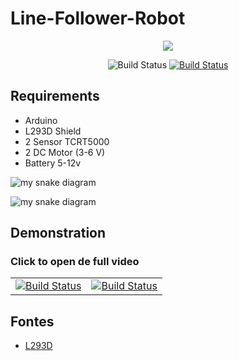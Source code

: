 # Line-Follower-Robot

<p align="center"><a href="https://www.arduino.cc/"><img src="https://res.cloudinary.com/elderlk/image/upload/v1561222307/arduino-logo-community.svg"></a></p>

<p align="center">
<img src="https://res.cloudinary.com/elderlk/image/upload/v1561222434/passing.svg" alt="Build Status">
<a href="https://opensource.org/licenses/MIT"><img src="https://res.cloudinary.com/elderlk/image/upload/v1561222632/MIT-license.svg" alt="Build Status"></a>

</p>

## Requirements

   - Arduino
   - L293D Shield
   - 2 Sensor TCRT5000 
   - 2 DC Motor (3-6 V)
   - Battery 5-12v


![my snake diagram](https://res.cloudinary.com/elderlk/image/upload/v1572317219/L293D_lbkmhp.png "L293S Diagram")

![my snake diagram](https://res.cloudinary.com/elderlk/image/upload/v1572317218/Table_Movement_dt0tye.png "Table")


## Demonstration
### Click to open de full video
<table style="width:100%">
<tr>
    <td style="width: 50%;
    text-align: center;
    border-color: cadetblue;">
        <a href="https://res.cloudinary.com/elderlk/video/upload/v1572317552/demonstration_tracking_babgy9.mp4"><img src="https://res.cloudinary.com/elderlk/image/upload/v1572317734/demonstration_tracking_pnbjtw.gif" alt="Build Status"></a>
    </td>
    <td style="width: 50%;
    text-align: center;
    border-color: cadetblue;">
        <a href="https://res.cloudinary.com/elderlk/video/upload/v1575841711/tracking_line_projeto_one_o438tc.mp4"><img src="https://res.cloudinary.com/elderlk/image/upload/v1575842128/tracking_line_projeto_one_gif_oxya68.gif" alt="Build Status"></a>
    </td>
</tr>
</table>


## Fontes
 <ul class="list">
         <li>
             <a href="https://www.arduinoecia.com.br/arduino-motor-shield-l293d/">L293D</a>
         </li>
 </ul>

